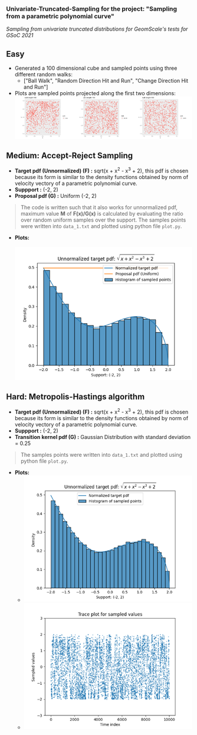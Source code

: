 ### Univariate-Truncated-Sampling for the project: "Sampling from a parametric polynomial curve"
*Sampling from univariate truncated distributions for GeomScale's tests for GSoC 2021*


## Easy
- Generated a 100 dimensional cube and sampled points using three different random walks:
  - ["Ball Walk", "Random Direction Hit and Run", "Change Direction Hit and Run"]
- Plots are sampled points projected along the first two dimensions: 
![Easy/Combined_Walks.png](Easy/Combined_Walks.png)  

## Medium: Accept-Reject Sampling
- **Target pdf (Unnormalized) (F) :**  sqrt(x + x<sup>2</sup> - x<sup>3</sup> + 2), this pdf is chosen because its form is similar to the density functions obtained by norm of velocity vectory of a parametric polynomial curve.  
- **Suppport :** (-2, 2)  
- **Proposal pdf (G) :** Uniform (-2, 2)  
> The code is written such that it also works for unnormalized pdf, maximum value **M** of **F(x)/G(x)** is calculated by evaluating the ratio over random uniform samples over the support.
> The samples points were written into `data_1.txt` and plotted using python file `plot.py`.
- **Plots:** <br>  
![Medium/Histogram.png](Medium/Histogram.png)  

## Hard: Metropolis-Hastings algorithm
- **Target pdf (Unnormalized) (F) :**  sqrt(x + x<sup>2</sup> - x<sup>3</sup> + 2), this pdf is chosen because its form is similar to the density functions obtained by norm of velocity vectory of a parametric polynomial curve.  
- **Suppport :** (-2, 2)  
- **Transition kernel pdf (G) :** Gaussian Distribution with standard deviation = 0.25  
> The samples points were written into `data_1.txt` and plotted using python file `plot.py`.
- **Plots:** <br>  
  - ![Hard/Histogram.png](Hard/Histogram.png)  
  - ![Hard/Trace_Plot.png](Hard/Trace_Plot.png)  
